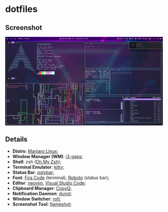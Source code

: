 # dotfiles

## Screenshot

![screenshot](screenshot.png)

## Details

- **Distro**: [Manjaro Linux](https://manjaro.org/);
- **Window Manager (WM)**: [i3-gaps](https://github.com/Airblader/i3);
- **Shell**: zsh ([Oh My Zsh](https://ohmyz.sh/));
- **Terminal Emulator**: [kitty](https://sw.kovidgoyal.net/kitty/);
- **Status Bar**: [polybar](https://polybar.github.io/);
- **Font**: [Fira Code](https://github.com/tonsky/FiraCode) (terminal), [Roboto](https://fonts.google.com/specimen/Roboto) (status bar);
- **Editor**: [neovim](https://github.com/neovim/neovim), [Visual Studio Code](https://code.visualstudio.com/);
- **Clipboard Manager**: [CopyQ](https://github.com/hluk/CopyQ);
- **Notification Daemon**: [dunst](https://github.com/dunst-project/dunst);
- **Window Switcher**: [rofi](https://github.com/davatorium/rofi);
- **Screenshot Tool**: [flameshot](https://github.com/lupoDharkael/flameshot);
